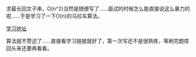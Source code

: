 求最长回文子串，O(n^2)当然是随便写了……面试的时候怎么能直接说这么暴力的呢……于是学习了一下O(n)的马拉车算法。

[学习地址](https://segmentfault.com/a/1190000003914228)

算法就不赘述了……直接看学习链接就好了，第一次写还不是很熟练，等刷完题库回头来还要再看看。